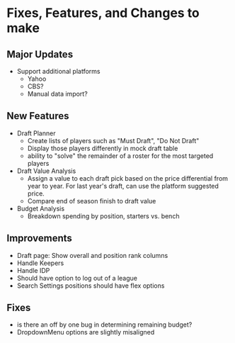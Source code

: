 # Fixes, Features, and Changes to make

## Major Updates
* Support additional platforms
    - Yahoo
    - CBS?
    - Manual data import?

## New Features
* Draft Planner
    - Create lists of players such as "Must Draft", "Do Not Draft"
    - Display those players differently in mock draft table
    - ability to "solve" the remainder of a roster for the most targeted players
* Draft Value Analysis
    - Assign a value to each draft pick based on the price differential from
      year to year. For last year's draft, can use the platform suggested price.
    - Compare end of season finish to draft value
* Budget Analysis
    - Breakdown spending by position, starters vs. bench

## Improvements
* Draft page: Show overall and position rank columns
* Handle Keepers
* Handle IDP
* Should have option to log out of a league
* Search Settings positions should have flex options

## Fixes
- is there an off by one bug in determining remaining budget?
- DropdownMenu options are slightly misaligned